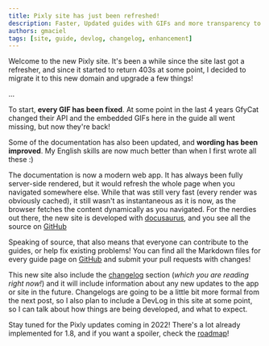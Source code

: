 ```yaml
---
title: Pixly site has just been refreshed!
description: Faster, Updated guides with GIFs and more transparency to users!
authors: gmaciel
tags: [site, guide, devlog, changelog, enhancement]
---
```


Welcome to the new Pixly site. It's been a while since the site last got a refresher, and since it started to return 403s at some point, I decided to migrate it to this new domain and upgrade a few things!

...
<!--truncate-->

To start, **every GIF has been fixed**. At some point in the last 4 years GfyCat changed their API and the embedded GIFs here in the guide all went missing, but now they're back!

Some of the documentation has also been updated, and **wording has been improved**. My English skills are now much better than when I first wrote all these :)

The documentation is now a modern web app. It has always been fully server-side rendered, but it would refresh the whole page when you navigated somewhere else. While that was still very fast (every render was obviously cached), it still wasn't as instantaneous as it is now, as the browser fetches the content dynamically as you navigated. For the nerdies out there, the new site is developed with [docusaurus](https://docusaurus.io), and you see all the source on [GitHub](https://github.com/tavomaciel/pixly-docs)

Speaking of source, that also means that everyone can contribute to the guides, or help fix existing problems! You can find all the Markdown files for every guide page on [GitHub](https://github.com/tavomaciel/pixly-docs/tree/main/docs) and submit your pull requests with changes!

This new site also include the [changelog](/changelog) section (_which you are reading right now!_) and it will include information about any new updates to the app or site in the future. Changelogs are going to be a little bit more formal from the next post, so I also plan to include a DevLog in this site at some point, so I can talk about how things are being developed, and what to expect.

Stay tuned for the Pixly updates coming in 2022! There's a lot already implemented for 1.8, and if you want a spoiler, check the [roadmap](https://trello.com/b/271M0NG9/pixly-todo)!

